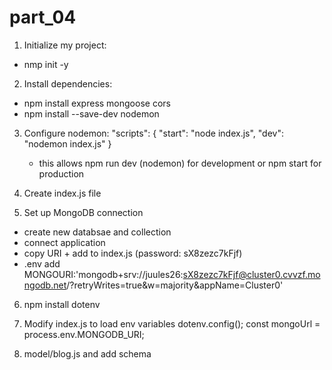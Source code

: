 # part_04
1. Initialize my project:
- nmp init -y

2. Install dependencies:
- npm install express mongoose cors
- npm install --save-dev nodemon

3. Configure nodemon:
"scripts": {
  "start": "node index.js",
  "dev": "nodemon index.js"
}
    - this allows npm run dev (nodemon) for development or npm start for production

4. Create index.js file

5. Set up MongoDB connection
- create new databsae and collection
- connect application
- copy URI + add to index.js
(password: sX8zezc7kFjf)
- .env add MONGOURI:'mongodb+srv://juules26:sX8zezc7kFjf@cluster0.cvvzf.mongodb.net/?retryWrites=true&w=majority&appName=Cluster0'

6. npm install dotenv

7. Modify index.js to load env variables
dotenv.config();
const mongoUrl = process.env.MONGODB_URI;

8. model/blog.js and add schema